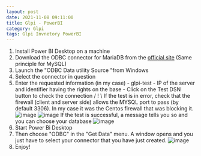 ```yaml
---
layout: post
date: 2021-11-08 09:11:00
title: Glpi - PowerBI
category: Glpi
tags: Glpi Invnetory PowerBI
---
```

1) Install Power BI Desktop on a machine
2) Download the ODBC connector for MariaDB from the [official site](https://mariadb.com/downloads/?showall=1&tab=connectors&group=mariadbconnectors&product=ODBC%20connector) (Same principle for MySQL) 
3) Launch the "ODBC Data utility Source "from Windows
4) Select the connector in question 
5) Enter the requested information (in my case)       - glpi-test       - IP of the server and identifier having the rights on the base       - Click on the Test DSN button to check the connection / ! \ If the test is in error, check that the firewall (client and server side) allows the MYSQL port to pass (by default 3306). In my case it was the Centos firewall that was blocking it.
![image](https://user-images.githubusercontent.com/1507737/140706917-8f6c2dc4-8ed3-4600-a2e6-50f9bc69f6f7.png)
![image](https://user-images.githubusercontent.com/1507737/140708528-5d640aa1-25f0-4f38-bdae-2795d6976cf2.png)
If the test is successful, a message tells you so and you can choose your database 
![image](https://user-images.githubusercontent.com/1507737/140708624-5f1c272b-ab38-4a04-8f79-403f0a959631.png)
6) Start Power Bi Desktop 
7) Then choose "ODBC" in the "Get Data" menu. A window opens and you just have to select your connector that you have just created. 
![image](https://user-images.githubusercontent.com/1507737/140708662-bed85654-f644-4476-9e68-de4c5e9b7975.png)
9) Enjoy!

